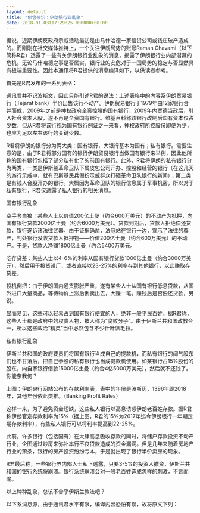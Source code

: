 ```yaml
---
layout: default
title: "似曾相识：伊朗银行业乱象"
date: 2018-01-03T17:29:25.000000+08:00
---
```


据说，近期伊朗反政府示威活动最初是由马什哈德一家信贷公司或钱庄破产造成的。而刚刚在社交媒体推特上，一个关注伊朗局势的账号Raman Ghavami（以下简称R君）透露了一些有关伊朗银行业乱象的消息，揭露了伊朗银行业内部潜藏的危机。无论马什哈德之事是否属实，银行业的安危对于一国局势的稳定与否显然具有极端重要性。因此本通讯将R君提供的消息编译如下，以供读者参考。

首先是R君发布的一系列表格：

通讯君并不识波斯文，因此只能引述R君的说法：上述表格中的内容系伊朗贸易银行（Tejarat bank）半价出售该行不动产。伊朗贸易银行于1979年由12家银行合并而成，2009年之前是神权政府全资控股的国有银行，2009年内贾德当政后，引入社会资本入股，遂不再是全资国有银行。维基百科称该银行改制后国有资本仅占少数，但从R君将该行视为国有银行例证之一来看，神权政府所控股份即便为少，也应为足以左右该行的关键少数。

R君将伊朗的银行分为两大类：国有银行，大银行基本为国有；私有银行。需要注意的是，由于R君将部分国有的银行伊朗贸易银行当做国有银行来举例，因此他所称的国有银行包括了部分私有化了的前国有银行。此外，R君将伊朗的私有银行分为两类，一类是伊斯兰革命卫队下属皮包公司开办、控股和经营的银行（在这几天的游行示威中，就有巴斯基民兵假扮示威群众打砸革命卫队银行的新闻）；第二类是有钱人合股开办的银行。大概因为革命卫队的银行信息属于军事机密，所以对于私有银行，R君仅透露了私人银行的相关消息。

国有银行乱象

空手套白狼：某些人士以价值200亿土曼（约合600万美元）的不动产为抵押，向国有银行贷款2000亿土曼（约合6000万美元）。贷款到期后，贷款人拒绝偿还贷款，银行遂诉诸法律武器。由于证据确凿，法庭站在银行一边，宣示了法律的尊严，判处银行没收贷款人抵押物——价值200亿土曼（约合600万美元）的不动产。于是，贷款人净赚1800亿土曼（约合5400万美元。

吃存贷差：某些人士以4-6%的利率从国有银行贷款1000亿土曼（约合3000万美元），然后用于投资设厂，或者直接以23-25%的利率存到其他银行，以此赚取存贷差。

投机倒把：由于伊朗国内通货膨胀严重，遂有某些人士从国有银行低息贷款，从国外进口大量商品，等待物价上涨后倒卖出去，大赚一笔。赚钱后是否偿还贷款，另说。

显而易见，这些可以轻易占到国有银行便宜的人，绝非一般平民百姓。据R君称，这些人士都是政府中的权贵人物，被人称为“腐败分子”。由于伊斯兰共和国政教合一，所以这些政治“精英”当中必然包含不少什叶派毛拉。

私有银行乱象

伊斯兰共和国的政府要员们将国有银行当成自己的提款机，而私有银行的阔气股东们也不甘落后，把自己参股的私有银行也当成提款机使用。如某银行占15%股份的股东，向自家银行借款15000亿土曼（约合4亿5000万美元），然后就不还钱了。你能奈我何？


上图：伊朗央行网站公布的存款利率表，表中的年份是波斯历，1396年即2018年，其他年份依此类推。（Banking Profit Rates）

这样一来，为了避免资金短缺，这些私人银行以高息诱惑伊朗老百姓存款。据R君称伊朗官定存款利率为15%（据上图，R君的15%为2017年迄今伊朗银行一年期定期存款利率），有些私人银行可以将利率提高到22-25%。

此前，许多银行（包括国有）在大肆高息吸收存款的同时，将储户存款投资不动产行业，企图通过炒房来弥补本行不良贷款造成的资金漏洞。但是几年来随着房地产行业的萧条，银行的房产投资纷纷亏本，于是就出现了银行半价卖房的现象。

R君最后称，一些银行界内部人士私下透露，只要3-5%的投资人撤资，伊斯兰共和国的银行系统将崩溃。银行系统崩溃会对一般老百姓造成怎样的刺激，不言而喻。

以上种种乱象，总该不合乎伊斯兰教法吧？

以下系消息源，由于通讯君水平有限，编译内容恐怕有误，故将原文下列：

